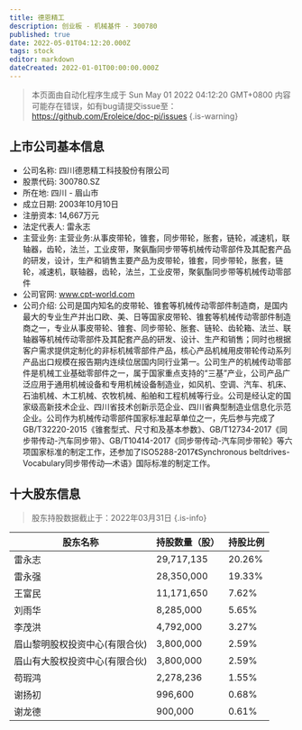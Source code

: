 ```yaml
---
title: 德恩精工
description: 创业板 - 机械基件 - 300780
published: true
date: 2022-05-01T04:12:20.000Z
tags: stock
editor: markdown
dateCreated: 2022-01-01T00:00:00.000Z
---
```


> 本页面由自动化程序生成于 Sun May 01 2022 04:12:20 GMT+0800
> 内容可能存在错误，如有bug请提交issue至：https://github.com/Eroleice/doc-pi/issues
{.is-warning}

## 上市公司基本信息
- 公司名称: 四川德恩精工科技股份有限公司
- 股票代码: 300780.SZ
- 所在地: 四川 - 眉山市
- 成立日期: 2003年10月10日
- 注册资本: 14,667万元
- 法定代表人: 雷永志
- 主营业务: 主营业务:从事皮带轮，锥套，同步带轮，胀套，链轮，减速机，联轴器，齿轮，法兰，工业皮带，聚氨酯同步带等机械传动零部件及其配套产品的研发，设计，生产和销售主要产品为皮带轮，锥套，同步带轮，胀套，链轮，减速机，联轴器，齿轮，法兰，工业皮带，聚氨酯同步带等机械传动零部件
- 公司官网: www.cpt-world.com
- 公司介绍: 公司是国内知名的皮带轮、锥套等机械传动零部件制造商，是国内最大的专业生产并出口欧、美、日等国家皮带轮、锥套等机械传动零部件制造商之一，专业从事皮带轮、锥套、同步带轮、胀套、链轮、齿轮箱、法兰、联轴器等机械传动零部件及其配套产品的研发、设计、生产和销售；同时也根据客户需求提供定制化的非标机械零部件产品，核心产品机械用皮带轮传动系列产品出口规模在报告期内连续位居国内同行业第一。公司生产的机械传动零部件是机械工业基础零部件之一，属于国家重点支持的“三基”产业，公司产品广泛应用于通用机械设备和专用机械设备制造业，如风机、空调、汽车、机床、石油机械、木工机械、农牧机械、船舶和工程机械等行业。公司是经认定的国家级高新技术企业、四川省技术创新示范企业、四川省典型制造业信息化示范企业。公司作为机械传动零部件国家标准起草单位之一，先后参与完成了GB/T32220-2015《锥套型式、尺寸和及基本参数》、GB/T12734-2017《同步带传动-汽车同步带》、GB/T10414-2017《同步带传动-汽车同步带轮》等六项国家标准的制定工作，还参加了ISO5288-2017《Synchronous beltdrives-Vocabulary同步带传动—术语》国际标准的制定工作。


## 十大股东信息
> 股东持股数据截止于：2022年03月31日
{.is-info}

| 股东名称 | 持股数量（股） | 持股比例 |
| --- | --- | --- |
| 雷永志 | 29,717,135 | 20.26% |
| 雷永强 | 28,350,000 | 19.33% |
| 王富民 | 11,171,650 | 7.62% |
| 刘雨华 | 8,285,000 | 5.65% |
| 李茂洪 | 4,792,000 | 3.27% |
| 眉山黎明股权投资中心(有限合伙) | 3,800,000 | 2.59% |
| 眉山有大股权投资中心(有限合伙) | 3,800,000 | 2.59% |
| 苟瑕鸿 | 2,278,236 | 1.55% |
| 谢扬初 | 996,600 | 0.68% |
| 谢龙德 | 900,000 | 0.61% |




